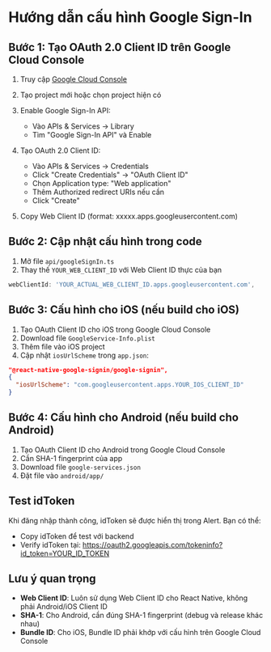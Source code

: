 # Hướng dẫn cấu hình Google Sign-In

## Bước 1: Tạo OAuth 2.0 Client ID trên Google Cloud Console

1. Truy cập [Google Cloud Console](https://console.cloud.google.com/)
2. Tạo project mới hoặc chọn project hiện có
3. Enable Google Sign-In API:
   - Vào APIs & Services → Library
   - Tìm "Google Sign-In API" và Enable

4. Tạo OAuth 2.0 Client ID:
   - Vào APIs & Services → Credentials
   - Click "Create Credentials" → "OAuth Client ID"
   - Chọn Application type: "Web application"
   - Thêm Authorized redirect URIs nếu cần
   - Click "Create"

5. Copy Web Client ID (format: xxxxx.apps.googleusercontent.com)

## Bước 2: Cập nhật cấu hình trong code

1. Mở file `api/googleSignIn.ts`
2. Thay thế `YOUR_WEB_CLIENT_ID` với Web Client ID thực của bạn

```typescript
webClientId: 'YOUR_ACTUAL_WEB_CLIENT_ID.apps.googleusercontent.com',
```

## Bước 3: Cấu hình cho iOS (nếu build cho iOS)

1. Tạo OAuth Client ID cho iOS trong Google Cloud Console
2. Download file `GoogleService-Info.plist`
3. Thêm file vào iOS project
4. Cập nhật `iosUrlScheme` trong `app.json`:

```json
"@react-native-google-signin/google-signin",
{
  "iosUrlScheme": "com.googleusercontent.apps.YOUR_IOS_CLIENT_ID"
}
```

## Bước 4: Cấu hình cho Android (nếu build cho Android)

1. Tạo OAuth Client ID cho Android trong Google Cloud Console
2. Cần SHA-1 fingerprint của app
3. Download file `google-services.json`
4. Đặt file vào `android/app/`

## Test idToken

Khi đăng nhập thành công, idToken sẽ được hiển thị trong Alert. Bạn có thể:
- Copy idToken để test với backend
- Verify idToken tại: https://oauth2.googleapis.com/tokeninfo?id_token=YOUR_ID_TOKEN

## Lưu ý quan trọng

- **Web Client ID**: Luôn sử dụng Web Client ID cho React Native, không phải Android/iOS Client ID
- **SHA-1**: Cho Android, cần đúng SHA-1 fingerprint (debug và release khác nhau)
- **Bundle ID**: Cho iOS, Bundle ID phải khớp với cấu hình trên Google Cloud Console 